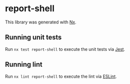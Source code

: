 # report-shell

This library was generated with [Nx](https://nx.dev).

## Running unit tests

Run `nx test report-shell` to execute the unit tests via [Jest](https://jestjs.io).

## Running lint

Run `nx lint report-shell` to execute the lint via [ESLint](https://eslint.org/).
